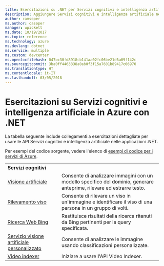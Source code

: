 ```yaml
---
title: Esercitazioni su .NET per Servizi cognitivi e intelligenza artificiale in Azure | Microsoft Docs
description: Aggiungere Servizi cognitivi e intelligenza artificiale nell'app .NET con i servizi di Microsoft Azure.
author: camsoper
ms.author: casoper
manager: wpickett
ms.date: 10/19/2017
ms.topic: reference
ms.technology: azure
ms.devlang: dotnet
ms.service: multiple
ms.custom: devcenter
ms.openlocfilehash: 047bc30fd8918cb141aa02fc06be21d6a09f142c
ms.sourcegitcommit: 3ba0ff4463338a0ab0f3f15a7601b89417c06970
ms.translationtype: HT
ms.contentlocale: it-IT
ms.lasthandoff: 03/05/2018
---
```

# <a name="azure-ai-and-cognitive-service-tutorials-using-net"></a>Esercitazioni su Servizi cognitivi e intelligenza artificiale in Azure con .NET

La tabella seguente include collegamenti a esercitazioni dettagliate per usare le API Servizi cognitivi e intelligenza artificiale nelle applicazioni .NET. 

Per esempi del codice sorgente, vedere l'elenco di [esempi di codice per i servizi di Azure](https://azure.microsoft.com/resources/samples/?platform=dotnet).

| | |
|---|---|
| **Servizi cognitivi**| |
| [Visione artificiale][1] | Consente di analizzare immagini con un modello specifico del dominio, generare anteprime, rilevare ed estrarre testo. | 
| [Rilevamento viso][2] | Consente di rilevare un viso in un'immagine e identificare il viso di una persona in un gruppo di volti. | 
| [Ricerca Web Bing][3]| Restituisce risultati della ricerca ritenuti da Bing pertinenti per la query specificata. |
| [Servizio visione artificiale personalizzato][4] | Consente di analizzare le immagine usando classificazioni personalizzate. |
| [Video indexer][5] | Iniziare a usare l'API Video Indexer.|

[1]: /azure/cognitive-services/computer-vision/tutorials/csharptutorial
[2]: /azure/cognitive-services/face/tutorials/faceapiincsharptutorial
[3]: /azure/cognitive-services/bing-web-search/csharp-ranking-tutorial
[4]: /azure/cognitive-services/custom-vision-service/csharp-tutorial
[5]: /azure/cognitive-services/video-indexer/video-indexer-use-apis

